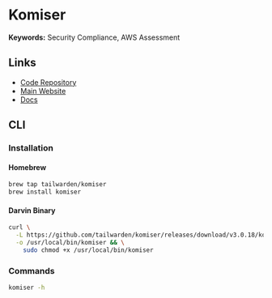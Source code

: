 # Komiser

**Keywords:** Security Compliance, AWS Assessment

## Links

- [Code Repository](https://github.com/tailwarden/komiser)
- [Main Website](https://komiser.io)
- [Docs](https://docs.komiser.io)

<!--
https://github.com/tailwarden/helm
-->

## CLI

### Installation

#### Homebrew

```sh
brew tap tailwarden/komiser
brew install komiser
```

#### Darvin Binary

```sh
curl \
  -L https://github.com/tailwarden/komiser/releases/download/v3.0.18/komiser_Darwin_x86_64 \
  -o /usr/local/bin/komiser && \
    sudo chmod +x /usr/local/bin/komiser
```

### Commands

```sh
komiser -h
```
